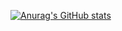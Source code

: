 [![Anurag's GitHub stats](https://github-readme-stats.vercel.app/api?username=vf-jara&count_private=true&theme=radical)](https://github.com/anuraghazra/github-readme-stats)

<!--
**vf-jara/vf-jara** is a ✨ _special_ ✨ repository because its `README.md` (this file) appears on your GitHub profile.

Here are some ideas to get you started:

- 🔭 I’m currently working on ...
- 🌱 I’m currently learning ...
- 👯 I’m looking to collaborate on ...
- 🤔 I’m looking for help with ...
- 💬 Ask me about ...
- 📫 How to reach me: ...
- 😄 Pronouns: ...
- ⚡ Fun fact: ...
-->

